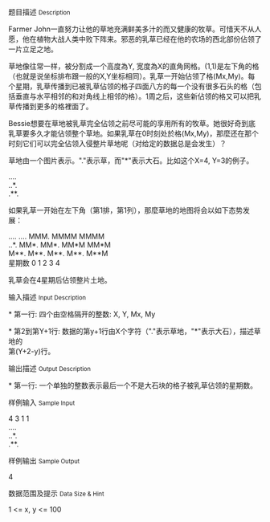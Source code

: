 <div class="panel panel-default">
<div class="area-title">
<span>
题目描述
<small>Description</small>
</span></div>
<div class="panel-body">

<p>Farmer John一直努力让他的草地充满鲜美多汁的而又健康的牧草。可惜天不从人愿，他在植物大战人类中败下阵来。邪恶的乳草已经在他的农场的西北部份佔领了一片立足之地。</p>
<p>草地像往常一样，被分割成一个高度為Y, 宽度為X的直角网格。(1,1)是左下角的格（也就是说坐标排布跟一般的X,Y坐标相同）。乳草一开始佔领了格(Mx,My)。每个星期，乳草传播到已被乳草佔领的格子四面八方的每一个没有很多石头的格（包括垂直与水平相邻的和对角线上相邻的格）。1周之后，这些新佔领的格又可以把乳草传播到更多的格裡面了。</p>
<p>Bessie想要在草地被乳草完全佔领之前尽可能的享用所有的牧草。她很好奇到底乳草要多久才能佔领整个草地。如果乳草在0时刻处於格(Mx,My)，那麼还在那个时刻它们可以完全佔领入侵整片草地呢（对给定的数据总是会发生）？</p>
<p>草地由一个图片表示。"."表示草，而"*"表示大石。比如这个X=4, Y=3的例子。</p>
<p>....<br> ..*.<br> .**.</p>
<p>如果乳草一开始在左下角（第1排，第1列），那麼草地的地图将会以如下态势发展：</p>
<p>.... .... MMM. MMMM MMMM <br> ..*. MM*. MM*. MM*M MM*M <br> M**. M**. M**. M**. M**M <br>星期数 0 1 2 3 4</p>
<p>乳草会在4星期后佔领整片土地。</p>

</div>
</div>

<div class="panel panel-default">
<div class="area-title">
<span>
输入描述
<small>Input Description</small>
</span></div>
<div class="panel-body">
<p>* 第一行: 四个由空格隔开的整数: X, Y, Mx, My</p>
<p>* 第2到第Y+1行: 数据的第y+1行由X个字符（"."表示草地，"*"表示大石），描述草地的<br> 第(Y+2-y)行。</p>

</div>
</div>
<div  class="panel panel-default">
<div class="area-title">
<span>
输出描述
<small>Output Description</small>
</span></div>
<div class="panel-body">

<p>* 第一行: 一个单独的整数表示最后一个不是大石块的格子被乳草佔领的星期数。</p>

</div>
</div>


<div class="panel panel-default">
<div class="area-title">
<span>
样例输入
<small>Sample Input</small>
</span></div>
<div class="panel-body">
<p>4 3 1 1<br>....<br>..*.<br>.**.</p>

</div>
</div>

<div class="panel panel-default">
<div class="area-title">
<span>
样例输出
<small>Sample Output</small>
</span></div>
<div class="panel-body">
<p>4</p>

</div>
</div>

<div class="panel panel-default">
<div class="area-title">
<span>
数据范围及提示
<small>Data Size & Hint</small>
</span></div>
<div class="panel-body">
<p>1 &lt;= x, y &lt;= 100</p>
</div>
</div>